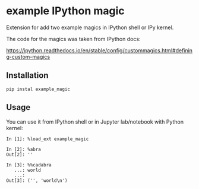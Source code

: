# example IPython magic

Extension for add two example magics in IPython shell or IPy kernel.

The code for the magics was taken from IPython docs:

https://ipython.readthedocs.io/en/stable/config/custommagics.html#defining-custom-magics

## Installation

`pip instal example_magic`


## Usage

You can use it from IPython shell or in Jupyter lab/notebook with Python kernel:

```
In [1]: %load_ext example_magic                                       

In [2]: %abra                                                         
Out[2]: ''

In [3]: %%cadabra 
   ...: world 
   ...:                                                               
Out[3]: ('', 'world\n')
```
